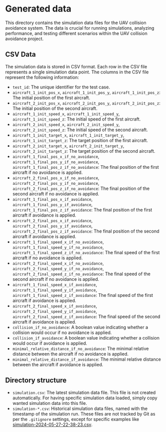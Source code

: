 # Generated data

This directory contains the simulation data files for the UAV collision avoidance system. The data is crucial for running simulations, analyzing performance, and testing different scenarios within the UAV collision avoidance project.

## CSV Data

The simulation data is stored in CSV format. Each row in the CSV file represents a single simulation data point. The columns in the CSV file represent the following information:
- `test_id`: The unique identifier for the test case.
- `aircraft_1_init_pos_x`, `aircraft_1_init_pos_y`, `aircraft_1_init_pos_z`: The initial position of the first aircraft.
- `aircraft_2_init_pos_x`, `aircraft_2_init_pos_y`, `aircraft_2_init_pos_z`: The initial position of the second aircraft.
- `aircraft_1_init_speed_x`, `aircraft_1_init_speed_y`, `aircraft_1_init_speed_z`: The initial speed of the first aircraft.
- `aircraft_2_init_speed_x`, `aircraft_2_init_speed_y`, `aircraft_2_init_speed_z`: The initial speed of the second aircraft.
- `aircraft_1_init_target_x`, `aircraft_1_init_target_y`, `aircraft_1_init_target_z`: The target position of the first aircraft.
- `aircraft_2_init_target_x`, `aircraft_2_init_target_y`, `aircraft_2_init_target_z`: The target position of the second aircraft.
- `aircraft_1_final_pos_x_if_no_avoidance`, `aircraft_1_final_pos_y_if_no_avoidance`, `aircraft_1_final_pos_z_if_no_avoidance`: The final position of the first aircraft if no avoidance is applied.
- `aircraft_2_final_pos_x_if_no_avoidance`, `aircraft_2_final_pos_y_if_no_avoidance`, `aircraft_2_final_pos_z_if_no_avoidance`: The final position of the second aircraft if no avoidance is applied.
- `aircraft_1_final_pos_x_if_avoidance`, `aircraft_1_final_pos_y_if_avoidance`, `aircraft_1_final_pos_z_if_avoidance`: The final position of the first aircraft if avoidance is applied.
- `aircraft_2_final_pos_x_if_avoidance`, `aircraft_2_final_pos_y_if_avoidance`, `aircraft_2_final_pos_z_if_avoidance`: The final position of the second aircraft if avoidance is applied.
- `aircraft_1_final_speed_x_if_no_avoidance`, `aircraft_1_final_speed_y_if_no_avoidance`, `aircraft_1_final_speed_z_if_no_avoidance`: The final speed of the first aircraft if no avoidance is applied.
- `aircraft_2_final_speed_x_if_no_avoidance`, `aircraft_2_final_speed_y_if_no_avoidance`, `aircraft_2_final_speed_z_if_no_avoidance`: The final speed of the second aircraft if no avoidance is applied.
- `aircraft_1_final_speed_x_if_avoidance`, `aircraft_1_final_speed_y_if_avoidance`, `aircraft_1_final_speed_z_if_avoidance`: The final speed of the first aircraft if avoidance is applied.
- `aircraft_2_final_speed_x_if_avoidance`, `aircraft_2_final_speed_y_if_avoidance`, `aircraft_2_final_speed_z_if_avoidance`: The final speed of the second aircraft if avoidance is applied.
- `collision_if_no_avoidance`: A boolean value indicating whether a collision would occur if no avoidance is applied.
- `collision_if_avoidance`: A boolean value indicating whether a collision would occur if avoidance is applied.
- `minimal_relative_distance_if_no_avoidance`: The minimal relative distance between the aircraft if no avoidance is applied.
- `minimal_relative_distance_if_avoidance`: The minimal relative distance between the aircraft if avoidance is applied.

## Directory structure

- `simulation.csv`: The latest simulation data file. This file is not created automatically. For having specific simulation data loaded, simply copy wanted simulation data into this file.
- `simulation-*.csv`: Historical simulation data files, named with the timestamp of the simulation run. These files are not tracked by Git as per the `.gitignore` settings, except for specific examples like [simulation-2024-05-27-22-38-23.csv](/data/simulation-2024-05-27-22-38-23.csv).
